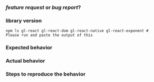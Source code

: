 ### *feature request* or *bug report*?

<!-- If you report a bug: -->

### library version

```
npm ls gl-react gl-react-dom gl-react-native gl-react-exponent # Please run and paste the output of this
```

### Expected behavior

### Actual behavior

### Steps to reproduce the behavior
